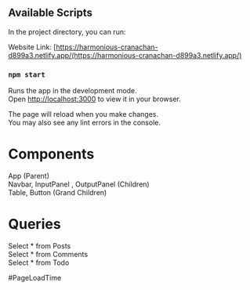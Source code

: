 ## Available Scripts

In the project directory, you can run:

Website Link: [https://harmonious-cranachan-d899a3.netlify.app/(https://harmonious-cranachan-d899a3.netlify.app/)

### `npm start`

Runs the app in the development mode.\
Open [http://localhost:3000](http://localhost:3000) to view it in your browser.

The page will reload when you make changes.\
You may also see any lint errors in the console.

<h1>Components</h1>
App (Parent) <br>
Navbar, InputPanel , OutputPanel (Children) <br>
Table, Button (Grand Children)

<h1>Queries</h1>
Select * from Posts <br>
Select * from Comments <br>
Select * from Todo

#PageLoadTime
